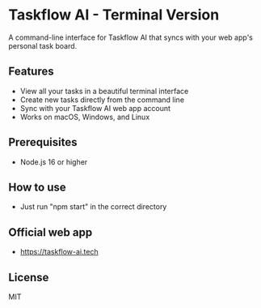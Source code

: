 # Taskflow AI - Terminal Version

A command-line interface for Taskflow AI that syncs with your web app's personal task board.

## Features

- View all your tasks in a beautiful terminal interface
- Create new tasks directly from the command line
- Sync with your Taskflow AI web app account
- Works on macOS, Windows, and Linux

## Prerequisites

- Node.js 16 or higher

## How to use

- Just run "npm start" in the correct directory

## Official web app

- https://taskflow-ai.tech

## License

MIT
